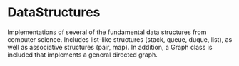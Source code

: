 # DataStructures
Implementations of several of the fundamental data structures from computer science. Includes list-like structures (stack, queue, duque, list), as well as associative structures (pair, map). In addition, a Graph class is included that implements a general directed graph.
